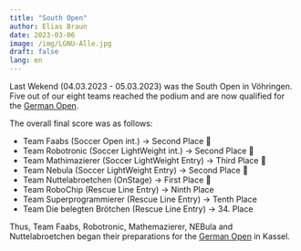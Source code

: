 ```yaml
---
title: "South Open"
author: Elias Braun
date: 2023-03-06
image: /img/LGNU-Alle.jpg
draft: false
lang: en
---
```


Last Wekend (04.03.2023 - 05.03.2023) was the South Open in Vöhringen.
Five out of our eight teams reached the podium and are now qualified 
for the [German Open](/en/posts/germanopen2023).

The overall final score was as follows: 

 - Team Faabs (Soccer Open int.) &rarr; Second Place 🥈
 - Team Robotronic (Soccer LightWeight int.) &rarr; Second Place 🥈
 - Team Mathimazierer (Soccer LightWeight Entry) &rarr; Third Place 🥉
 - Team Nebula (Soccer LightWeight Entry) &rarr; Second Place 🥈
 - Team Nuttelabroetchen (OnStage) &rarr; First Place 🥇
 - Team RoboChip (Rescue Line Entry) &rarr; Ninth Place
 - Team Superprogrammierer (Rescue Line Entry) &rarr; Tenth Place
 - Team Die belegten Brötchen (Rescue Line Entry) &rarr; 34. Place

 Thus, Team Faabs, Robotronic, Mathemazierer, NEBula and
 Nuttelabroetchen began their preparations for the [German Open](/en/posts/germanopen2023) in Kassel.
